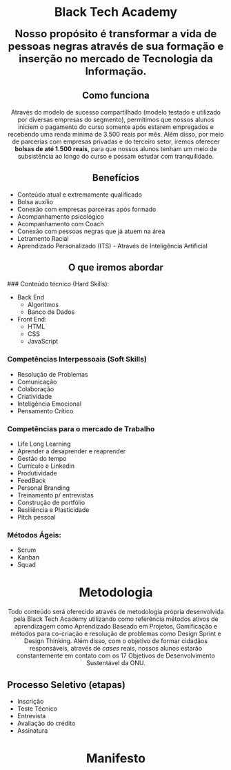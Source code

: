 
<center> <h1>Black Tech Academy</h1> </center>
  
 

<center> <b><font size="5">Nosso propósito é transformar a vida de pessoas negras através de sua formação e inserção no mercado de Tecnologia da Informação.</font></b> </center>

<center> <h2>Como funciona</h2> </center>

<center> Através do modelo de sucesso compartilhado (modelo testado e utilizado por diversas empresas do segmento), permitimos que nossos alunos iniciem o pagamento do curso somente após estarem empregados e recebendo uma renda mínima de 3.500 reais por mês. Além disso, por meio de parcerias com empresas privadas e do terceiro setor, iremos oferecer <b>bolsas de até 1.500 reais</b>, para que nossos alunos tenham um meio de subsistência ao longo do curso e possam estudar com tranquilidade. </center>

  
<center> <h2>Benefícios</h2> </center>

- Conteúdo atual e extremamente qualificado
- Bolsa auxílio
- Conexão com empresas parceiras após formado
- Acompanhamento psicológico
- Acompanhamento com Coach
- Conexão com pessoas negras que já atuem na área
- Letramento Racial
- Aprendizado Personalizado (ITS) - Através de Inteligência Artificial

  
<center> <h2>O que iremos abordar</h2> </center>
###  Conteúdo técnico (Hard Skills):

- Back End
	- Algoritmos
	- Banco de Dados
- Front End:
	- HTML
	- CSS
	- JavaScript


###  Competências Interpessoais (Soft Skills)

- Resolução de Problemas
- Comunicação
- Colaboração
- Criatividade
- Inteligência Emocional
- Pensamento Crítico

  

###  Competências para o mercado de Trabalho

- Life Long Learning
- Aprender a desaprender e reaprender
- Gestão do tempo
- Currículo e Linkedin
- Produtividade
- FeedBack
- Personal Branding
- Treinamento p/ entrevistas
- Construção de portfólio
- Resiliência e Plasticidade
- Pitch pessoal


###  Métodos Ágeis:
- Scrum
- Kanban
- Squad

<center> <h1>Metodologia</h1> </center>

<center>Todo conteúdo será oferecido através de metodologia própria desenvolvida pela Black Tech Academy utilizando como referência métodos ativos de aprendizagem como Aprendizado Baseado em Projetos, Gamificação e métodos para co-criação e resolução de problemas como Design Sprint e Design Thinking. Além disso, com o objetivo de formar cidadãos responsáveis, através de <i>cases</i> reais, nossos alunos estarão constantemente em contato com os 17 Objetivos de Desenvolvimento Sustentável da ONU.</center>

  
## Processo Seletivo (etapas)
- Inscrição
- Teste Técnico
- Entrevista
- Avaliação do crédito
- Assinatura

<center> <h1> Manifesto</h1> </center>
